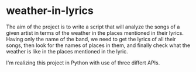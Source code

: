 # weather-in-lyrics
The aim of the project is to write a script that will analyze the songs of a given artist in terms of the weather in the places mentioned in their lyrics. 
Having only the name of the band, we need to get the lyrics of all their songs, then look for the names of places in them, and finally check what the weather is like in the places mentioned in the lyric.

I'm realizing this project in Python with use of three differt APIs.
